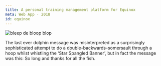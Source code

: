 ```yaml
---
title: A personal training management platform for Equinox
meta: Web App · 2018
id: equinox
---
```


![bleep de bloop blop](https://ddrsspkp4lsq7.cloudfront.net/assets/case-study/n-synth/nsynth-2.jpg)

The last ever dolphin message was misinterpreted as a surprisingly sophisticated attempt to do a double-backwards-somersault through a hoop whilst whistling the ‘Star Spangled Banner’, but in fact the message was this: So long and thanks for all the fish.
